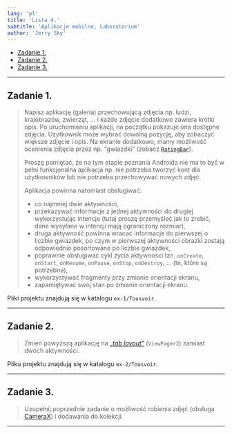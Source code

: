 ```yaml
---
lang: 'pl'
title: 'Lista 4.'
subtitle: 'Aplikacje mobilne, Laboratorium'
author: 'Jerry Sky'
---
```


- [Zadanie 1.](#zadanie-1)
- [Zadanie 2.](#zadanie-2)
- [Zadanie 3.](#zadanie-3)

---

## Zadanie 1.

> Napisz aplikację (galeria) przechowującą zdjęcia np. ludzi, krajobrazów, zwierząt, ... i każde zdjęcie dodatkowo zawiera krótki opis.
> Po uruchomieniu aplikacji, na początku pokazuje ona dostępne zdjęcia.
> Użytkownik może wybrać dowolną pozycję, aby zobaczyć większe zdjęcie i opis.
> Na ekranie dodatkowo, mamy możliwość ocenienia zdjęcia przez
> np. "gwiazdki" (zobacz [`RatingBar`](http://developer.android.com/reference/kotlin/android/widget/RatingBar.html)).
>
> Proszę pamiętać, że na tym etapie poznania Androida nie ma to być w pełni funkcjonalna aplikacja
> np. nie potrzeba tworzyć kont dla użytkowników lub nie potrzeba przechowywać nowych zdjęć.
>
> Aplikacja powinna natomiast obsługiwać:
> - co najmniej dwie aktywności,
> - przekazywać informacje z jednej aktywności do drugiej wykorzystując intencje
>     (tutaj proszę przemyśleć jak to zrobić, dane wysyłane w intencji mają ograniczony rozmiar),
> - druga aktywność powinna wracać informacje do pierwszej o liczbie gwiazdek,
>     po czym w pierwszej aktywności obrazki zostają odpowiednio posortowane po liczbie gwiazdek,
> - poprawnie obsługiwać cykl życia aktywności
>     tzn. `onCreate`, `onStart`, `onResume`, `onPause`, `onStop`, `onDestroy`, ...
>     (te, które są potrzebne),
> - wykorzystywać fragmenty przy zmianie orientacji ekranu,
> - zapamiętywać swój stan po zmianie orientacji ekranu.

Pliki projektu znajdują się w katalogu `ex-1/Tousvoir`.

---

## Zadanie 2.

> Zmień powyższą aplikację na [*„tab layout”*](https://developer.android.com/guide/navigation/navigation-swipe-view-2)
> (`ViewPager2`) zamiast dwóch aktywności.

Pliku projektu znajdują się w katalogu `ex-2/Tousvoir`.

---

## Zadanie 3.

> Uzupełnij poprzednie zadanie o możliwość robienia zdjęć
> (obsługa [CameraX](https://developer.android.com/training/camerax))
> i dodawania do kolekcji.

---
